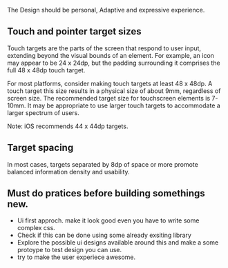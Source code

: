 The Design should be personal, Adaptive and expressive experience. 

## Touch and pointer target sizes
Touch targets are the parts of the screen that respond to user input, extending beyond the visual bounds of an element. For example, an icon may appear to be 24 x 24dp, but the padding surrounding it comprises the full 48 x 48dp touch target.

For most platforms, consider making touch targets at least 48 x 48dp. A touch target this size results in a physical size of about 9mm, regardless of screen size. The recommended target size for touchscreen elements is 7-10mm. It may be appropriate to use larger touch targets to accommodate a larger spectrum of users.

Note: iOS recommends 44 x 44dp targets. 

## Target spacing
In most cases, targets separated by 8dp of space or more promote balanced information density and usability.

## Must do pratices before building somethings new.
- Ui first approch. make it look good even you have to write some complex css.
- Check if this can be done using some already exsiting library
- Explore the possible ui designs available around this and make a some protoype to test design you can use.
- try to make the user experiece awesome.
